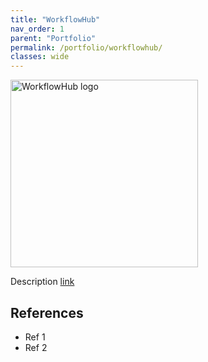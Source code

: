 ```yaml
---
title: "WorkflowHub"
nav_order: 1
parent: "Portfolio"
permalink: /portfolio/workflowhub/
classes: wide
---
```


<div style="display: flex; align-items: center; gap: 1em; margin-bottom: 1em;">
  <img src="{{ '/assets/images/workflowhub.png' | relative_url }}" alt="WorkflowHub logo" style="width: 300px; height: auto;">
  <h2 style="margin: 0;"></h2>
</div>

Description [link]() 

## References

* Ref 1
* Ref 2